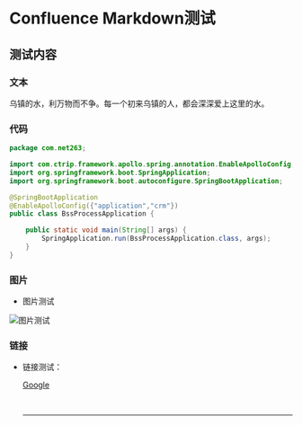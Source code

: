 # Confluence Markdown测试

## 测试内容	

### 文本

乌镇的水，利万物而不争。每一个初来乌镇的人，都会深深爱上这里的水。

### 代码

```java
package com.net263;

import com.ctrip.framework.apollo.spring.annotation.EnableApolloConfig;
import org.springframework.boot.SpringApplication;
import org.springframework.boot.autoconfigure.SpringBootApplication;

@SpringBootApplication
@EnableApolloConfig({"application","crm"})
public class BssProcessApplication {

	public static void main(String[] args) {
		SpringApplication.run(BssProcessApplication.class, args);
	}
}

```



### 图片

* 图片测试

![图片测试](http://news.xinhuanet.com/politics/2017-12/05/1122062897_15124735331531n.jpg)

### 链接

* 链接测试：

  [Google](http://www.google.com/ "狗狗")

  ​

  ------

  ​

  ​